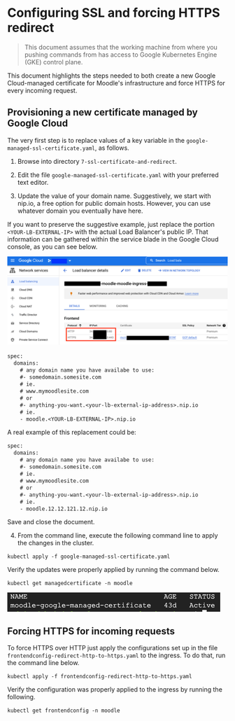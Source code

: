 # Configuring SSL and forcing HTTPS redirect

> This document assumes that the working machine from where you pushing commands from has access to Google Kubernetes Engine (GKE) control plane.

This document highlights the steps needed to both create a new Google Cloud-managed certificate for Moodle's infrastructure and force HTTPS for every incoming request.

## Provisioning a new certificate managed by Google Cloud

The very first step is to replace values of a key variable in the `google-managed-ssl-certificate.yaml`, as follows.

1. Browse into directory `7-ssl-certificate-and-redirect`.
   
2. Edit the file `google-managed-ssl-certificate.yaml` with your preferred text editor.

3. Update the value of your domain name. Suggestively, we start with nip.io, a free option for public domain hosts. However, you can use whatever domain you eventually have here.

If you want to preserve the suggestive example, just replace the portion `<YOUR-LB-EXTERNAL-IP>` with the actual Load Balancer's public IP. That information can be gathered within the service blade in the Google Cloud console, as you can see below.

<p align="center">
    <img src="../img/collecting-public-ip-lb.png">
</p>

```
spec:
  domains:
    # any domain name you have availabe to use:
    #- somedomain.somesite.com
    # ie.
    # www.mymoodlesite.com
    # or
    #- anything-you-want.<your-lb-external-ip-address>.nip.io
    # ie.
    - moodle.<YOUR-LB-EXTERNAL-IP>.nip.io
```
 
A real example of this replacement could be:

```
spec:
  domains:
    # any domain name you have availabe to use:
    #- somedomain.somesite.com
    # ie.
    # www.mymoodlesite.com
    # or
    #- anything-you-want.<your-lb-external-ip-address>.nip.io
    # ie.
    - moodle.12.12.121.12.nip.io
```

Save and close the document.

4. From the command line, execute the following command line to apply the changes in the cluster.

```
kubectl apply -f google-managed-ssl-certificate.yaml
```

Verify the updates were properly applied by running the command below.

```
kubectl get managedcertificate -n moodle
```

<p align="left">
    <img src="../img/certificate-created.png">
</p>

## Forcing HTTPS for incoming requests

To force HTTPS over HTTP just apply the configurations set up in the file `frontendconfig-redirect-http-to-https.yaml` to the ingress. To do that, run the command line below.

```
kubectl apply -f frontendconfig-redirect-http-to-https.yaml
```

Verify the configuration was properly applied to the ingress by running the following.

```
kubectl get frontendconfig -n moodle
```